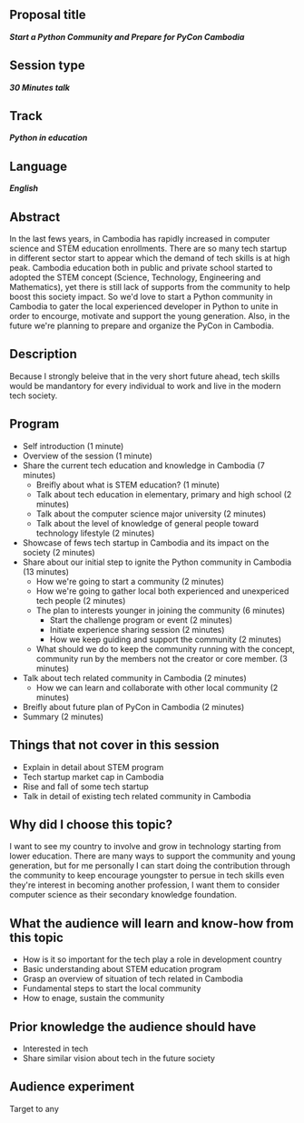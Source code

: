 ## Proposal title
__*Start a Python Community and Prepare for PyCon Cambodia*__

## Session type
__*30 Minutes talk*__

## Track
__*Python in education*__

## Language
__*English*__

## Abstract
In the last fews years, in Cambodia has rapidly increased in computer science and STEM education enrollments. There are so many tech startup in different sector start to appear which the demand of tech skills is at high peak. Cambodia education both in public and private school started to adopted the STEM concept (Science, Technology, Engineering and Mathematics), yet there is still lack of supports from the community to help boost this society impact.
So we'd love to start a Python community in Cambodia to gater the local experienced developer in Python to unite in order to encourge, motivate and support the young generation.
Also, in the future we're planning to prepare and organize the PyCon in Cambodia.

## Description

Because I strongly beleive that in the very short future ahead, tech skills would be mandantory for every individual to work and live in the modern tech society.

## Program
- Self introduction (1 minute)
- Overview of the session (1 minute)
- Share the current tech education and knowledge in Cambodia (7 minutes)
    - Breifly about what is STEM education? (1 minute)
    - Talk about tech education in elementary, primary and high school (2 minutes)
    - Talk about the computer science major university (2 minutes)
    - Talk about the level of knowledge of general people toward technology lifestyle (2 minutes)
- Showcase of fews tech startup in Cambodia and its impact on the society (2 minutes)
- Share about our initial step to ignite the Python community in Cambodia (13 minutes)
    - How we're going to start a community (2 minutes)
    - How we're going to gather local both experienced and unexpericed tech people (2 minutes)
    - The plan to interests younger in joining the community (6 minutes)
        - Start the challenge program or event (2 minutes)
        - Initiate experience sharing session (2 minutes)
        - How we keep guiding and support the community (2 minutes)
    - What should we do to keep the community running with the concept, community run by the members not the creator or core member. (3 minutes)
- Talk about tech related community in Cambodia (2 minutes)
    - How we can learn and collaborate with other local community (2 minutes)
- Breifly about future plan of PyCon in Cambodia (2 minutes)
- Summary (2 minutes)

## Things that not cover in this session
- Explain in detail about STEM program
- Tech startup market cap in Cambodia
- Rise and fall of some tech startup
- Talk in detail of existing tech related community in Cambodia

## Why did I choose this topic?
I want to see my country to involve and grow in technology starting from lower education. There are many ways to support the community and young generation, but for me personally I can start doing the contribution through the community to keep encourage youngster to persue in tech skills even they're interest in becoming another profession, I want them to consider computer science as their secondary knowledge foundation.

## What the audience will learn and know-how from this topic
- How is it so important for the tech play a role in development country
- Basic understanding about STEM education program
- Grasp an overview of situation of tech related in Cambodia
- Fundamental steps to start the local community
- How to enage, sustain the community

## Prior knowledge the audience should have
- Interested in tech
- Share similar vision about tech in the future society

## Audience experiment
Target to any
